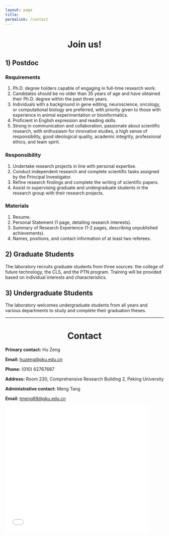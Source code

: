 ```yaml
---
layout: page
title:
permalink: /contact
---
```


<h1 align="center">Join us!</h1>

## 1) Postdoc
### Requirements
1. Ph.D. degree holders capable of engaging in full-time research work.
2. Candidates should be no older than 35 years of age and have obtained their Ph.D. degree within the past three years.
3. Individuals with a background in gene editing, neuroscience, oncology, or computational biology are preferred, with priority given to those with experience in animal experimentation or bioinformatics.
4. Proficient in English expression and reading skills.
5. Strong in communication and collaboration, passionate about scientific research, with enthusiasm for innovative studies, a high sense of responsibility, good ideological quality, academic integrity, professional ethics, and team spirit.

### Responsibility
1. Undertake research projects in line with personal expertise.
2. Conduct independent research and complete scientific tasks assigned by the Principal Investigator.
3. Refine research findings and complete the writing of scientific papers.
4. Assist in supervising graduate and undergraduate students in the research group with their research projects.

### Materials
1. Resume.
2. Personal Statement (1 page, detailing research interests).
3. Summary of Research Experience (1-2 pages, describing unpublished achievements).
4. Names, positions, and contact information of at least two referees.

## 2) Graduate Students
The laboratory recruits graduate students from three sources: the college of future technology, the CLS, and the PTN program. Training will be provided based on individual interests and characteristics.

## 3) Undergraduate Students
The laboratory welcomes undergraduate students from all years and various departments to study and complete their graduation theses.



---



    
<h1 align="center">Contact</h1>

**Primary contact:** Hu Zeng

**Email:** huzeng@pku.edu.cn

**Phone:** (010) 62767687

**Address:** Room 230, Comprehensive Research Building 2, Peking University

**Administrative contact:** Meng Tang

**Email:** tmeng89@pku.edu.cn

<iframe src="{{site.baseurl}}/baidumapold.html" width="90%" height="400" frameborder="0"></iframe>








